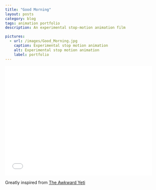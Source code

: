 ```yaml
---
title: "Good Morning"
layout: posts
category: blog
tags: animation portfolio
description: An experimental stop-motion animation film

pictures:
  - url: /images/Good_Morning.jpg
    caption: Experimental stop motion animation
    alt: Experimental stop motion animation
    label: portfolio
---
```


<p>
	<iframe width="480" height="360" src="//www.youtube.com/watch?v=dxX9honElic" frameborder="0" allowfullscreen></iframe>
</p>

Greatly inspired from [The Awkward Yeti](http://theawkwardyeti.com/)

